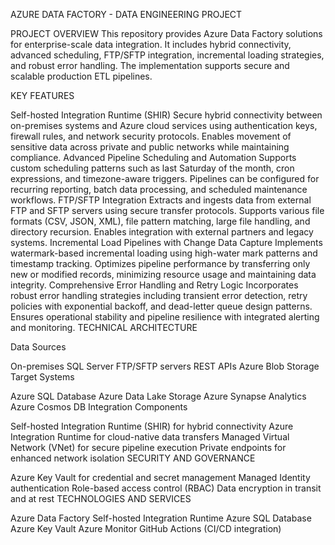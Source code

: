 AZURE DATA FACTORY - DATA ENGINEERING PROJECT

PROJECT OVERVIEW
This repository provides Azure Data Factory solutions for enterprise-scale data integration. It includes hybrid connectivity, advanced scheduling, FTP/SFTP integration, incremental loading strategies, and robust error handling. The implementation supports secure and scalable production ETL pipelines.

KEY FEATURES

Self-hosted Integration Runtime (SHIR)
Secure hybrid connectivity between on-premises systems and Azure cloud services using authentication keys, firewall rules, and network security protocols. Enables movement of sensitive data across private and public networks while maintaining compliance.
Advanced Pipeline Scheduling and Automation
Supports custom scheduling patterns such as last Saturday of the month, cron expressions, and timezone-aware triggers. Pipelines can be configured for recurring reporting, batch data processing, and scheduled maintenance workflows.
FTP/SFTP Integration
Extracts and ingests data from external FTP and SFTP servers using secure transfer protocols. Supports various file formats (CSV, JSON, XML), file pattern matching, large file handling, and directory recursion. Enables integration with external partners and legacy systems.
Incremental Load Pipelines with Change Data Capture
Implements watermark-based incremental loading using high-water mark patterns and timestamp tracking. Optimizes pipeline performance by transferring only new or modified records, minimizing resource usage and maintaining data integrity.
Comprehensive Error Handling and Retry Logic
Incorporates robust error handling strategies including transient error detection, retry policies with exponential backoff, and dead-letter queue design patterns. Ensures operational stability and pipeline resilience with integrated alerting and monitoring.
TECHNICAL ARCHITECTURE

Data Sources

On-premises SQL Server
FTP/SFTP servers
REST APIs
Azure Blob Storage
Target Systems

Azure SQL Database
Azure Data Lake Storage
Azure Synapse Analytics
Azure Cosmos DB
Integration Components

Self-hosted Integration Runtime (SHIR) for hybrid connectivity
Azure Integration Runtime for cloud-native data transfers
Managed Virtual Network (VNet) for secure pipeline execution
Private endpoints for enhanced network isolation
SECURITY AND GOVERNANCE

Azure Key Vault for credential and secret management
Managed Identity authentication
Role-based access control (RBAC)
Data encryption in transit and at rest
TECHNOLOGIES AND SERVICES

Azure Data Factory
Self-hosted Integration Runtime
Azure SQL Database
Azure Key Vault
Azure Monitor
GitHub Actions (CI/CD integration)
